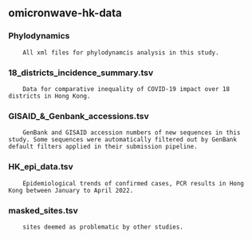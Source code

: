 ## omicronwave-hk-data

### Phylodynamics
		All xml files for phylodynamcis analysis in this study.

### 18_districts_incidence_summary.tsv
		Data for comparative inequality of COVID-19 impact over 18 districts in Hong Kong.

### GISAID_&_Genbank_accessions.tsv
		GenBank and GISAID accession numbers of new sequences in this study. Some sequences were automatically filtered out by GenBank default filters applied in their submission pipeline.

### HK_epi_data.tsv
		Epidemiological trends of confirmed cases, PCR results in Hong Kong between January to April 2022.

### masked_sites.tsv
		sites deemed as problematic by other studies.

